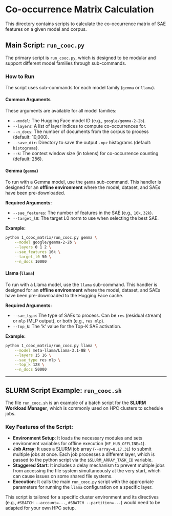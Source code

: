 # Co-occurrence Matrix Calculation

This directory contains scripts to calculate the co-occurrence matrix of SAE features on a given model and corpus.

## Main Script: `run_cooc.py`

The primary script is `run_cooc.py`, which is designed to be modular and support different model families through sub-commands.

### How to Run

The script uses sub-commands for each model family (`gemma` or `llama`).

#### Common Arguments

These arguments are available for all model families:
- `--model`: The Hugging Face model ID (e.g., `google/gemma-2-2b`).
- `--layers`: A list of layer indices to compute co-occurrences for.
- `--n_docs`: The number of documents from the corpus to process (default: 10,000).
- `--save_dir`: Directory to save the output `.npz` histograms (default: `histograms`).
- `--k`: The context window size (in tokens) for co-occurrence counting (default: 256).

#### Gemma (`gemma`)

To run with a Gemma model, use the `gemma` sub-command. This handler is designed for an **offline environment** where the model, dataset, and SAEs have been pre-downloaded.

**Required Arguments:**
- `--sae_features`: The number of features in the SAE (e.g., `16k`, `32k`).
- `--target_l0`: The target L0 norm to use when selecting the best SAE.

**Example:**
```bash
python 1_cooc_matrix/run_cooc.py gemma \
    --model google/gemma-2-2b \
    --layers 0 1 2 \
    --sae_features 16k \
    --target_l0 50 \
    --n_docs 10000
```

#### Llama (`llama`)

To run with a Llama model, use the `llama` sub-command. This handler is designed for an **offline environment** where the model, dataset, and SAEs have been pre-downloaded to the Hugging Face cache.

**Required Arguments:**
- `--sae_type`: The type of SAEs to process. Can be `res` (residual stream) or `mlp` (MLP output), or both (e.g., `res mlp`).
- `--top_k`: The 'k' value for the Top-K SAE activation.

**Example:**
```bash
python 1_cooc_matrix/run_cooc.py llama \
    --model meta-llama/Llama-3.1-8B \
    --layers 15 16 \
    --sae_type res mlp \
    --top_k 128 \
    --n_docs 50000
```

---

## SLURM Script Example: `run_cooc.sh`

The file `run_cooc.sh` is an example of a batch script for the **SLURM Workload Manager**, which is commonly used on HPC clusters to schedule jobs.

### Key Features of the Script:

- **Environment Setup**: It loads the necessary modules and sets environment variables for offline execution (`HF_HUB_OFFLINE=1`).
- **Job Array**: It uses a SLURM job array (`--array=8,17,31`) to submit multiple jobs at once. Each job processes a different layer, which is passed to the python script via the `$SLURM_ARRAY_TASK_ID` variable.
- **Staggered Start**: It includes a delay mechanism to prevent multiple jobs from accessing the file system simultaneously at the very start, which can cause issues on some shared file systems.
- **Execution**: It calls the main `run_cooc.py` script with the appropriate parameters for running the `llama` configuration on a specific layer.

This script is tailored for a specific cluster environment and its directives (e.g., `#SBATCH --account=...`, `#SBATCH --partition=...`) would need to be adapted for your own HPC setup.
